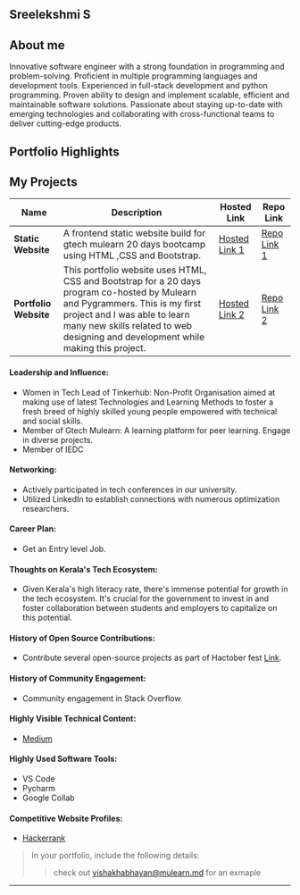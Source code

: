## Sreelekshmi S 

## About me

Innovative software engineer with a strong foundation in programming and problem-solving. Proficient in multiple
programming languages and development tools. Experienced in full-stack development and python programming.
Proven ability to design and implement scalable, efficient and maintainable software solutions. Passionate about staying
up-to-date with emerging technologies and collaborating with cross-functional teams to deliver cutting-edge products.



## Portfolio Highlights 

## My Projects 

| Name                | Description                                                               | Hosted Link                              | Repo Link                                                      |
|---------------------|---------------------------------------------------------------------------|------------------------------------------|----------------------------------------------------------------|
| **Static Website**  | A frontend static website build for gtech mulearn 20 days bootcamp using HTML ,CSS and Bootstrap.| [Hosted Link 1](https://github.com/SreelekshmiSanthosh/webpage.git)    | [Repo Link 1](https://sreelekshmisanthosh.github.io/webpage/)             |
| **Portfolio Website**  | This portfolio website uses HTML, CSS and Bootstrap for a 20 days program co-hosted by Mulearn and Pygrammers. This is my first project and I was able to learn many new skills related to web designing and development while making this project.| [Hosted Link 2](https://github.com/SreelekshmiSanthosh/Personal-Website.git)    | [Repo Link 2](https://sreelekshmisanthosh.github.io/Personal-Website/)            |

#### Leadership and Influence:

- Women in Tech Lead of Tinkerhub: Non-Profit Organisation aimed at making use of latest Technologies and Learning
Methods to foster a fresh breed of highly skilled young people empowered with technical and social skills.
- Member of Gtech Mulearn: A learning platform for peer learning. Engage in diverse projects.
- Member of IEDC

#### Networking:

- Actively participated in tech conferences in our university.
- Utilized LinkedIn to establish connections with numerous optimization researchers.

#### Career Plan:

- Get an Entry level Job.

#### Thoughts on Kerala's Tech Ecosystem:

- Given Kerala's high literacy rate, there's immense potential for growth in the tech ecosystem. It's crucial for the government to invest in and foster collaboration between students and employers to capitalize on this potential.

#### History of Open Source Contributions:

- Contribute several open-source projects as part of Hactober fest [Link](https://github.com/SreelekshmiSanthosh/Road-to-OSS.git).

#### History of Community Engagement:

- Community engagement in Stack Overflow.

#### Highly Visible Technical Content:

- [Medium](medium.com/@sreelekshmis)

#### Highly Used Software Tools:

- VS Code
- Pycharm
- Google Collab

#### Competitive Website Profiles:

- [Hackerrank](https://www.hackerrank.com/profile/sreelekshmi02051)



> In your portfolio, include the following details:
>> check out [vishakhabhayan@mulearn.md](./profiles/vishakhabhayan@mulearn.md) for an exmaple

---

